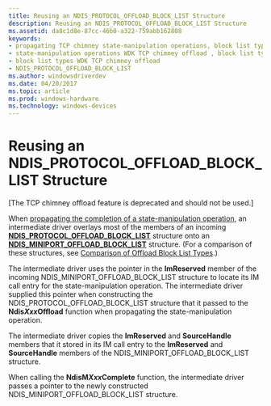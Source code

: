 ```yaml
---
title: Reusing an NDIS_PROTOCOL_OFFLOAD_BLOCK_LIST Structure
description: Reusing an NDIS_PROTOCOL_OFFLOAD_BLOCK_LIST Structure
ms.assetid: da8c1d8e-87cc-46b0-a322-759abb162808
keywords:
- propagating TCP chimney state-manipulation operations, block list types
- state-manipulation operations WDK TCP chimney offload , block list types
- block list types WDK TCP chimney offload
- NDIS_PROTOCOL_OFFLOAD_BLOCK_LIST
ms.author: windowsdriverdev
ms.date: 04/20/2017
ms.topic: article
ms.prod: windows-hardware
ms.technology: windows-devices
---
```


# Reusing an NDIS\_PROTOCOL\_OFFLOAD\_BLOCK\_LIST Structure


\[The TCP chimney offload feature is deprecated and should not be used.\]

When [propagating the completion of a state-manipulation operation](propagating-the-completion-of-a-state-manipulation-operation.md), an intermediate driver overlays most of the members of an incoming [**NDIS\_PROTOCOL\_OFFLOAD\_BLOCK\_LIST**](https://msdn.microsoft.com/library/windows/hardware/ff566833) structure onto an [**NDIS\_MINIPORT\_OFFLOAD\_BLOCK\_LIST**](https://msdn.microsoft.com/library/windows/hardware/ff566469) structure. (For a comparison of these structures, see [Comparison of Offload Block List Types](comparison-of-offload-block-list-types.md).)

The intermediate driver uses the pointer in the **ImReserved** member of the incoming NDIS\_MINIPORT\_OFFLOAD\_BLOCK\_LIST structure to locate its IM call entry for the state-manipulation operation. The intermediate driver supplied this pointer when constructing the NDIS\_PROTOCOL\_OFFLOAD\_BLOCK\_LIST structure that it passed to the **Ndis*Xxx*Offload** function when propagating the state-manipulation operation.

The intermediate driver copies the **ImReserved** and **SourceHandle** members that it stored in its IM call entry to the **ImReserved** and **SourceHandle** members of the NDIS\_MINIPORT\_OFFLOAD\_BLOCK\_LIST structure.

When calling the **NdisM*Xxx*Complete** function, the intermediate driver passes a pointer to the newly constructed NDIS\_MINIPORT\_OFFLOAD\_BLOCK\_LIST structure.

 

 





